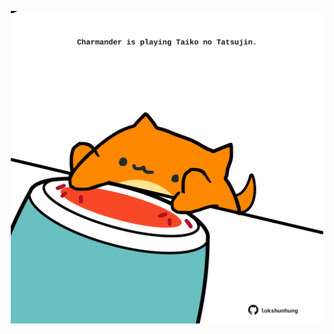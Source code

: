 <!-- built at 05/09/2021, 16:02:42 UTC -->
<p align="center">
  <img width="500" height="500" src="./ReadmeImage.svg">
</p>

